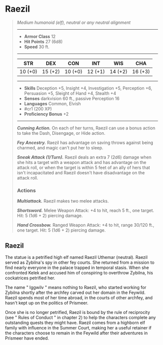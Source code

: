 # Raezil
>*Medium humanoid (elf), neutral or any neutral alignment*
>___
>- **Armor Class** 12
>- **Hit Points** 27 (6d8)
>- **Speed** 30 ft.
>___
>|STR|DEX|CON|INT|WIS|CHA|
>|:---:|:---:|:---:|:---:|:---:|:---:|
>|10 (+0)|15 (+2)|10 (+0)|12 (+1)|14 (+2)|16 (+3)|
>___
>- **Skills** Deception +5, Insight +4, Investigation +5, Perception +6, Persuasion +5, Sleight of Hand +4, Stealth +4
>- **Senses** darkvision 60 ft., passive Perception 16
>- **Languages** Common, Elvish
>- #cr1 (200 XP)
>- **Proficiency Bonus** +2
>___
>***Cunning Action.*** On each of her turns, Raezil can use a bonus action to take the Dash, Disengage, or Hide action.  
>
>***Fey Ancestry.*** Raezil has advantage on saving throws against being charmed, and magic can't put her to sleep.  
>
>***Sneak Attack (1/Turn).*** Raezil deals an extra 7 (2d6) damage when she hits a target with a weapon attack and has advantage on the attack roll, or when the target is within 5 feet of an ally of hers that isn't incapacitated and Raezil doesn't have disadvantage on the attack roll.  
>
>### Actions
>***Multiattack.*** Raezil makes two melee attacks.  
>
>***Shortsword.*** Melee Weapon Attack: +4 to hit, reach 5 ft., one target. Hit: 5 (1d6 + 2) piercing damage.  
>
>***Hand Crossbow.*** Ranged Weapon Attack: +4 to hit, range 30/120 ft., one target. Hit: 5 (1d6 + 2) piercing damage.

## Raezil

The statue is a petrified high elf named Raezil Uthemar (neutral). Raezil served as Zybilna's spy in other fey courts. She returned from a mission to find nearly everyone in the palace trapped in temporal stasis. When she confronted Kelek and accused him of conspiring to overthrow Zybilna, his cockatrices petrified her.

The name " Iggwilv " means nothing to Raezil, who started working for Zybilna shortly after the archfey carved out her domain in the Feywild. Raezil spends most of her time abroad, in the courts of other archfey, and hasn't kept up on the politics of Prismeer.

Once she is no longer petrified, Raezil is bound by the rule of reciprocity (see " Rules of Conduct " in chapter 2) to help the characters complete any outstanding quests they might have. Raezil comes from a highborn elf family with influence in the Summer Court, making her a useful retainer if the characters choose to remain in the Feywild after their adventures in Prismeer have ended.